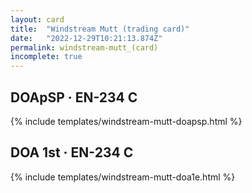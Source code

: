 ```yaml
---
layout: card
title:  "Windstream Mutt (trading card)"
date:   "2022-12-29T10:21:13.874Z"
permalink: windstream-mutt_(card)
incomplete: true
---
```


## DOApSP &middot; EN-234 C

{% include templates/windstream-mutt-doapsp.html %}


## DOA 1st &middot; EN-234 C

{% include templates/windstream-mutt-doa1e.html %}
